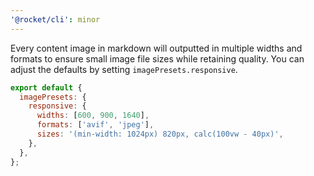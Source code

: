 ```yaml
---
'@rocket/cli': minor
---
```


Every content image in markdown will outputted in multiple widths and formats to ensure small image file sizes while retaining quality.
You can adjust the defaults by setting `imagePresets.responsive`.

```js
export default {
  imagePresets: {
    responsive: {
      widths: [600, 900, 1640],
      formats: ['avif', 'jpeg'],
      sizes: '(min-width: 1024px) 820px, calc(100vw - 40px)',
    },
  },
};
```
